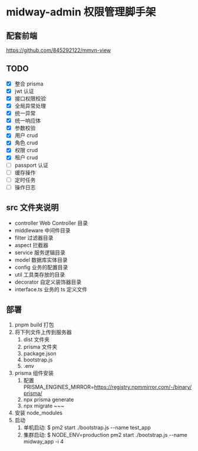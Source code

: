 # midway-admin 权限管理脚手架

## 配套前端

https://github.com/845292122/mmvn-view

## TODO

- [x] 整合 prisma
- [x] jwt 认证
- [x] 接口权限校验
- [x] 全局异常处理
- [x] 统一异常
- [x] 统一响应体
- [x] 参数校验
- [x] 用户 crud
- [x] 角色 crud
- [x] 权限 crud
- [x] 租户 crud
- [ ] passport 认证
- [ ] 缓存操作
- [ ] 定时任务
- [ ] 操作日志

## src 文件夹说明

- controller Web Controller 目录
- middleware 中间件目录
- filter 过滤器目录
- aspect 拦截器
- service 服务逻辑目录
- model 数据库实体目录
- config 业务的配置目录
- util 工具类存放的目录
- decorator 自定义装饰器目录
- interface.ts 业务的 ts 定义文件

## 部署

1. pnpm build 打包
2. 将下列文件上传到服务器
   1. dist 文件夹
   2. prisma 文件夹
   3. package.json
   4. bootstrap.js
   5. .env
3. prisma 组件安装
   1. 配置 PRISMA_ENGINES_MIRROR=https://registry.npmmirror.com/-/binary/prisma/
   2. npx prisma generate
   3. npx migrate ~~~
4. 安装 node_modules
5. 启动
   1. 单机启动: $ pm2 start ./bootstrap.js --name test_app
   2. 集群启动: $ NODE_ENV=production pm2 start ./bootstrap.js --name midway_app -i 4

